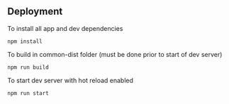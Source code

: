 ## Deployment

To install all app and dev dependencies 
```
npm install
```

To build in common-dist folder (must be done prior to start of dev server)
```
npm run build
```

To start dev server with hot reload enabled
```
npm run start
```